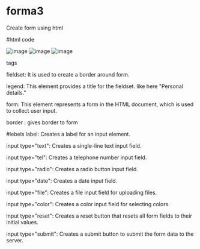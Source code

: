 # forma3
 Create form using html

 #html code

 ![image](https://github.com/sanketmahadik191/forma3/assets/125791466/dcab6fa5-ce53-41f4-ab39-92d701de8877)
![image](https://github.com/sanketmahadik191/forma3/assets/125791466/9c727da2-08d5-4f32-b44e-4892ed1ca4e3)
![image](https://github.com/sanketmahadik191/forma3/assets/125791466/c93aaa1a-6ef3-4bac-aef7-3805e3f345ec)

tags
 
fieldset: It is used to create a border around form.
 
legend: This element provides a title for the fieldset. like here "Personal details."

form: This element represents a form in the HTML document, which is used to collect user input.

border : gives border to form

#lebels
label: Creates a label for an input element. 

input type="text": Creates a single-line text input field.

 input type="tel": Creates a telephone number input field.
 
 input type="radio": Creates a radio button input field.
 
 input type="date": Creates a date input field.
 
 input type="file": Creates a file input field for uploading files.
 
input type="color": Creates a color input field for selecting colors.

input type="reset": Creates a reset button that resets all form fields to their initial values.

input type="submit": Creates a submit button to submit the form data to the server.
